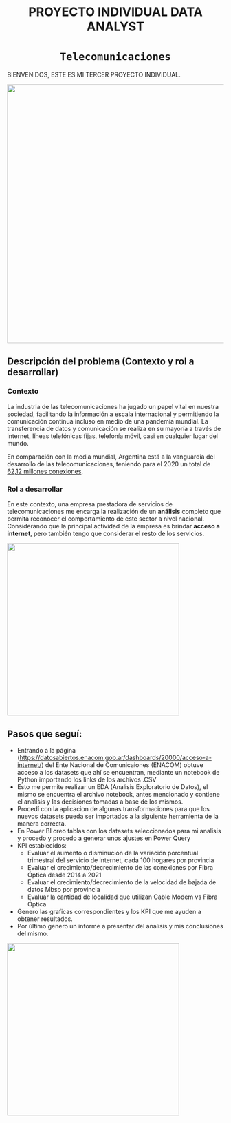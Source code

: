 


# <h1 align="center">**PROYECTO INDIVIDUAL DATA ANALYST**

# <h1 align="center">**`Telecomunicaciones`**</h1>

BIENVENIDOS, ESTE ES MI TERCER PROYECTO INDIVIDUAL.

<img src = 'https://www.softzone.es/app/uploads-softzone.es/2022/08/data-analyst.jpg' height = 600>


## **Descripción del problema (Contexto y rol a desarrollar)**

### **Contexto**
La industria de las telecomunicaciones ha jugado un papel vital en nuestra sociedad, facilitando la información a escala internacional y permitiendo la comunicación continua incluso en medio de una pandemia mundial. La transferencia de datos y comunicación se realiza en su mayoría a través de internet, líneas telefónicas fijas, telefonía móvil, casi en cualquier lugar del mundo. 

En comparación con la media mundial, Argentina está a la vanguardia del desarrollo de las telecomunicaciones, teniendo para el 2020 un total de [62,12 millones conexiones](https://www.datosmundial.com/america/argentina/telecomunicacion.php). 

### Rol a desarrollar

En este contexto, una empresa prestadora de servicios de telecomunicaciones me  encarga la realización de un **análisis** completo que permita reconocer el comportamiento de este sector a nivel nacional. Considerando que la principal actividad de la empresa es brindar **acceso a internet**, pero también tengo que  considerar el resto de los servicios. 


<img src = 'https://datascientest.com/es/wp-content/uploads/sites/7/2022/07/trabajo_data_analyst.webp' height = 400>

## **Pasos que seguí:**
- Entrando a la página (https://datosabiertos.enacom.gob.ar/dashboards/20000/acceso-a-internet/) del Ente Nacional de Comunicaiones (ENACOM) obtuve acceso a los datasets que ahí se encuentran, mediante un notebook de Python importando los links de los archivos .CSV
- Esto me permite realizar un EDA (Analisis Exploratorio de Datos), el mismo se encuentra el archivo notebook, antes mencionado y contiene el analisis y las decisiones tomadas a base de los mismos.
- Procedí con la aplicacion de algunas transformaciones para que los nuevos datasets pueda ser importados a la siguiente herramienta de la manera correcta.
- En Power BI creo tablas con los datasets seleccionados para mi analisis y procedo y procedo a generar unos ajustes en Power Query 
- KPI establecidos:
  - Evaluar el aumento o disminución de la variación porcentual trimestral del servicio de internet, cada 100 hogares por provincia
  - Evaluar el crecimiento/decrecimiento de las conexiones por Fibra Óptica desde 2014 a 2021
  - Evaluar el crecimiento/decrecimiento de la velocidad de bajada de datos Mbsp por provincia
  - Evaluar la cantidad de localidad que utilizan Cable Modem vs Fibra Óptica
- Genero las graficas correspondientes y los KPI que me ayuden a obtener resultados.
- Por último genero un informe a presentar del analisis y mis conclusiones del mismo.




<img src = 'https://www.springboard.com/blog/wp-content/uploads/2021/08/what-does-a-data-analyst-do-2022-career-guide.png' height = 400>

